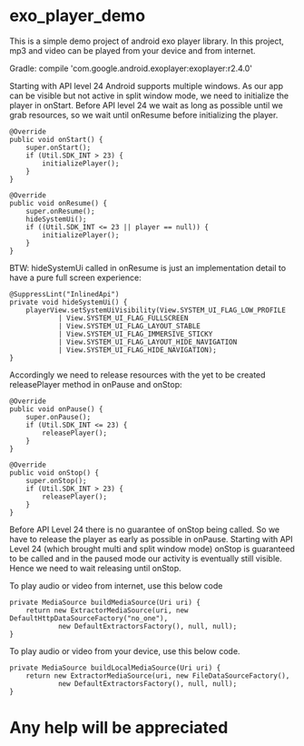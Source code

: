 # exo_player_demo

This is a simple demo project of android exo player library. 
In this project, mp3 and video can be played from your device and from internet.

Gradle: compile 'com.google.android.exoplayer:exoplayer:r2.4.0'

Starting with API level 24 Android supports multiple windows. 
As our app can be visible but not active in split window mode, 
we need to initialize the player in onStart. Before API level 24 
we wait as long as possible until we grab resources, 
so we wait until onResume before initializing the player.

    @Override
    public void onStart() {
        super.onStart();
        if (Util.SDK_INT > 23) {
            initializePlayer();
        }
    }

    @Override
    public void onResume() {
        super.onResume();
        hideSystemUi();
        if ((Util.SDK_INT <= 23 || player == null)) {
            initializePlayer();
        }
    }


BTW: hideSystemUi called in onResume is just an implementation detail 
to have a pure full screen experience:

    @SuppressLint("InlinedApi")
    private void hideSystemUi() {
        playerView.setSystemUiVisibility(View.SYSTEM_UI_FLAG_LOW_PROFILE
                | View.SYSTEM_UI_FLAG_FULLSCREEN
                | View.SYSTEM_UI_FLAG_LAYOUT_STABLE
                | View.SYSTEM_UI_FLAG_IMMERSIVE_STICKY
                | View.SYSTEM_UI_FLAG_LAYOUT_HIDE_NAVIGATION
                | View.SYSTEM_UI_FLAG_HIDE_NAVIGATION);
    }

Accordingly we need to release resources with the yet to be created releasePlayer 
method in onPause and onStop:

    @Override
    public void onPause() {
        super.onPause();
        if (Util.SDK_INT <= 23) {
            releasePlayer();
        }
    }

    @Override
    public void onStop() {
        super.onStop();
        if (Util.SDK_INT > 23) {
            releasePlayer();
        }
    }



Before API Level 24 there is no guarantee of onStop being called. 
So we have to release the player as early as possible in onPause. 
Starting with API Level 24 (which brought multi and split window mode) 
onStop is guaranteed to be called and in the paused mode our activity is eventually still visible.
 Hence we need to wait releasing until onStop.

To play audio or video from internet, use this below code

    private MediaSource buildMediaSource(Uri uri) {
        return new ExtractorMediaSource(uri, new DefaultHttpDataSourceFactory("no_one"),
                new DefaultExtractorsFactory(), null, null);
    }
  
To play audio or video from your device, use this below code.

    private MediaSource buildLocalMediaSource(Uri uri) {
        return new ExtractorMediaSource(uri, new FileDataSourceFactory(),
                new DefaultExtractorsFactory(), null, null);
    }


# Any help will be appreciated



